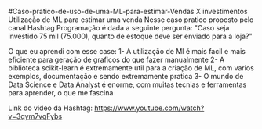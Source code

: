 #Caso-pratico-de-uso-de-uma-ML-para-estimar-Vendas X investimentos
Utilização de ML para estimar uma venda
Nesse caso pratico proposto pelo canal Hashtag Programação é dada a seguinte pergunta: 
"Caso seja investido 75 mil (75.000), quanto de estoque deve ser enviado para a loja?"

O que eu aprendi com esse case:
1- A utilização de Ml é mais facil e mais eficiente para geração de graficos do que fazer manualmente
2- A biblioteca scikit-learn é extremamente util para a criação de ML, com varios exemplos, documentação e sendo extremamente pratica
3- O mundo de Data Science e Data Analyst é enorme, com muitas tecnias e ferramentas para aprender, o que me fascina 

Link do video da Hashtag: https://www.youtube.com/watch?v=3qym7vqFybs
